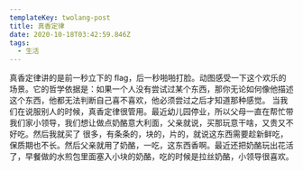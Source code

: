 ```yaml
---
templateKey: twolang-post
title: 真香定律
date: 2020-10-18T03:42:59.846Z
tags:
  - 生活
---
```

真香定律讲的是前一秒立下的 flag，后一秒啪啪打脸。动图感受一下这个欢乐的场景。它的哲学依据是：如果一个人没有尝试过某个东西，那你无论如何像他描述这个东西，他都无法判断自己喜不喜欢，他必须尝过之后才知道那种感觉。
当我们在说服别人的时候，真香定律很管用。最近幼儿园停业，所以父母一直在帮忙带我们家小领导，我们想让做点奶酪意大利面，父亲就说，买那玩意干啥，又贵又不好吃。然后我就买了 很多，有条条的，块的，片的，就说这东西需要趁新鲜吃，保质期也不长。然后父亲就用了奶酪，一吃，这东西香啊。最近还把奶酪玩出花活了，早餐做的水煎包里面塞入小块的奶酪，吃的时候是拉丝奶酪，小领导很喜欢。